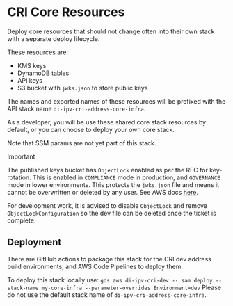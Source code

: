 # CRI Core Resources

Deploy core resources that should not change often into their own stack with a separate deploy lifecycle.

These resources are:

* KMS keys
* DynamoDB tables
* API keys
* S3 bucket with `jwks.json` to store public keys

The names and exported names of these resources will be prefixed with the API stack name `di-ipv-cri-address-core-infra`.

As a developer, you will be use these shared core stack resources by default, or you can choose to deploy your own core stack.

Note that SSM params are not yet part of this stack.

> [!IMPORTANT]
> The published keys bucket has `ObjectLock` enabled as per the RFC for key-rotation. This is enabled in `COMPLIANCE` mode in production, and `GOVERNANCE` mode in lower environments. This protects the `jwks.json` file and means it cannot be overwritten or deleted by any user. See AWS docs [here](https://docs.aws.amazon.com/AmazonS3/latest/userguide/object-lock.html).
>
> For development work, it is advised to disable `ObjectLock` and remove `ObjectLockConfiguration` so the dev file can be deleted once the ticket is complete.

## Deployment

There are GitHub actions to package this stack for the CRI dev address build environments, and AWS Code Pipelines to deploy them.

To deploy this stack locally use:
`gds aws di-ipv-cri-dev -- sam deploy --stack-name my-core-infra --parameter-overrides Environment=dev`
Please do not use the default stack name of `di-ipv-cri-address-core-infra`.
